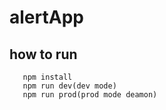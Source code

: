 # alertApp
## how to run
```cd alertApp
   npm install
   npm run dev(dev mode)
   npm run prod(prod mode deamon)
```
